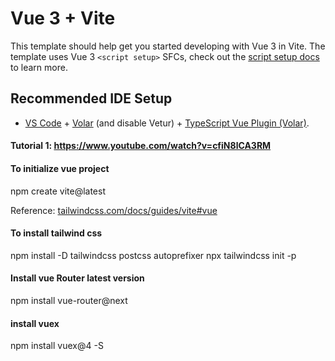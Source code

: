 # Vue 3 + Vite

This template should help get you started developing with Vue 3 in Vite. The template uses Vue 3 `<script setup>` SFCs, check out the [script setup docs](https://v3.vuejs.org/api/sfc-script-setup.html#sfc-script-setup) to learn more.

## Recommended IDE Setup

- [VS Code](https://code.visualstudio.com/) + [Volar](https://marketplace.visualstudio.com/items?itemName=Vue.volar) (and disable Vetur) + [TypeScript Vue Plugin (Volar)](https://marketplace.visualstudio.com/items?itemName=Vue.vscode-typescript-vue-plugin).



#### Tutorial 1: https://www.youtube.com/watch?v=cfiN8lCA3RM

#### To initialize vue project
npm  create vite@latest


Reference: [tailwindcss.com/docs/guides/vite#vue](https://tailwindcss.com/docs/guides/vite#vue)

#### To install tailwind css
npm install -D tailwindcss postcss autoprefixer
npx tailwindcss init -p


#### Install vue Router latest version

npm install vue-router@next

#### install vuex
npm install vuex@4 -S
